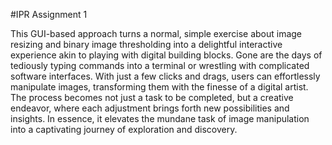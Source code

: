 #IPR Assignment 1

This GUI-based approach turns a normal, simple exercise about image resizing and binary image thresholding into a delightful interactive experience akin to playing with digital building blocks. Gone are the days of tediously typing commands into a terminal or wrestling with complicated software interfaces. With just a few clicks and drags, users can effortlessly manipulate images, transforming them with the finesse of a digital artist. The process becomes not just a task to be completed, but a creative endeavor, where each adjustment brings forth new possibilities and insights. In essence, it elevates the mundane task of image manipulation into a captivating journey of exploration and discovery.
